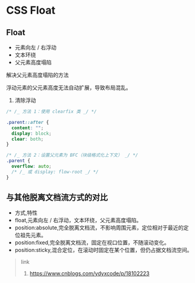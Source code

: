 # CSS Float

## Float

- 元素向左 / 右浮动
- 文本环绕
- 父元素高度塌陷

解决父元素高度塌陷的方法

浮动元素的父元素高度无法自动扩展，导致布局混乱。

1. 清除浮动

```css
/* /_ 方法 1：使用 clearfix 类 _/ */

.parent::after {
  content: "";
  display: block;
  clear: both;
}

/* /_ 方法 2：设置父元素为 BFC（块级格式化上下文） _/ */
.parent {
  overflow: auto;
  /* /_ 或 display: flow-root _/ */
}
```

## 与其他脱离文档流方式的对比

- 方式,特性
- float,元素向左 / 右浮动，文本环绕，父元素高度塌陷。
- position:absolute,完全脱离文档流，不影响周围元素，定位相对于最近的定位祖先元素。
- position:fixed,完全脱离文档流，固定在视口位置，不随滚动变化。
- position:sticky,混合定位，在滚动时固定在某个位置，但仍占据文档流空间。

> link
>
> 1. https://www.cnblogs.com/ydyxcode/p/18102223
